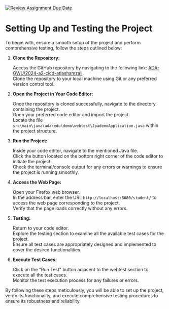 [![Review Assignment Due Date](https://classroom.github.com/assets/deadline-readme-button-24ddc0f5d75046c5622901739e7c5dd533143b0c8e959d652212380cedb1ea36.svg)](https://classroom.github.com/a/jwssRZI4)
<!DOCTYPE html>
<html lang="en">
<head>
<meta charset="UTF-8">
<meta name="viewport" content="width=device-width, initial-scale=1.0">
<title>Project Setup and Testing</title>
</head>
<body>

<h1>Setting Up and Testing the Project</h1>

<p>To begin with, ensure a smooth setup of the project and perform comprehensive testing, follow the steps outlined below:</p>

<ol>
  <li><strong>Clone the Repository:</strong>
    <p>Access the GitHub repository by navigating to the following link: <a href="https://github.com/ADA-GWU/2024-a2-cicd-atlashamzali">ADA-GWU/2024-a2-cicd-atlashamzali</a>.<br>
    Clone the repository to your local machine using Git or any preferred version control tool.</p>
  </li>

  <li><strong>Open the Project in Your Code Editor:</strong>
    <p>Once the repository is cloned successfully, navigate to the directory containing the project.<br>
    Open your preferred code editor and import the project.<br>
    Locate the file <code>src\main\java\ada\edu\demo\webtest\JpademoApplication.java</code> within the project structure.</p>
  </li>

  <li><strong>Run the Project:</strong>
    <p>Inside your code editor, navigate to the mentioned Java file.<br>
    Click the button located on the bottom right corner of the code editor to initiate the project.<br>
    Check the terminal/console output for any errors or warnings to ensure the project is running smoothly.</p>
  </li>

  <li><strong>Access the Web Page:</strong>
    <p>Open your Firefox web browser.<br>
    In the address bar, enter the URL <code>http://localhost:8080/student/</code> to access the web page corresponding to the project.<br>
    Verify that the page loads correctly without any errors.</p>
  </li>

  <li><strong>Testing:</strong>
    <p>Return to your code editor.<br>
    Explore the testing section to examine all the available test cases for the project.<br>
    Ensure all test cases are appropriately designed and implemented to cover the desired functionalities.</p>
  </li>

  <li><strong>Execute Test Cases:</strong>
    <p>Click on the "Run Test" button adjacent to the webtest section to execute all the test cases.<br>
    Monitor the test execution process for any failures or errors.</p>
  </li>
</ol>

<p>By following these steps meticulously, you will be able to set up the project, verify its functionality, and execute comprehensive testing procedures to ensure its robustness and reliability.</p>

</body>
</html>

